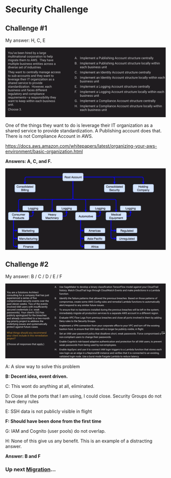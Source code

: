 # Security Challenge

## Challenge #1

My answer: H, C, E

![Security Challenge](../../assets/aws-security-challenge.png)

One of the things they want to do is leverage their IT organization as a shared service to provide standardization. A Publishing account does that. There is not Compliance Account in AWS.

https://docs.aws.amazon.com/whitepapers/latest/organizing-your-aws-environment/basic-organization.html

**Answers: A, C, and F.**

![Security Answer](../../assets/aws-security-challenge-answer.png)

## Challenge #2

My answer: B / C / D / E / F

![Security Challenge](../../assets/aws-security-challenge-2.png)

A: A slow way to solve this problem

**B: Decent idea, event driven.**

C: This wont do anything at all, eliminated.

D: Close all the ports that I am using, I could close. Security Groups do not have deny rules

E: SSH data is not publicly visible in flight

**F: Should have been done from the first time**

G: IAM and Cognito (user pools) do not overlap.

H: None of this give us any benefit. This is an example of a distracting answer.

**Answer: B and F**

### Up next [Migration](../../migrations/README.md)...

